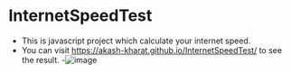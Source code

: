 # InternetSpeedTest
 - This is javascript project which calculate your internet speed.
 - You can visit https://akash-kharat.github.io/InternetSpeedTest/ to see the result.
 -![image](https://user-images.githubusercontent.com/61626411/187686776-ef0706de-64db-46e0-8960-864a7ed6900d.png)
